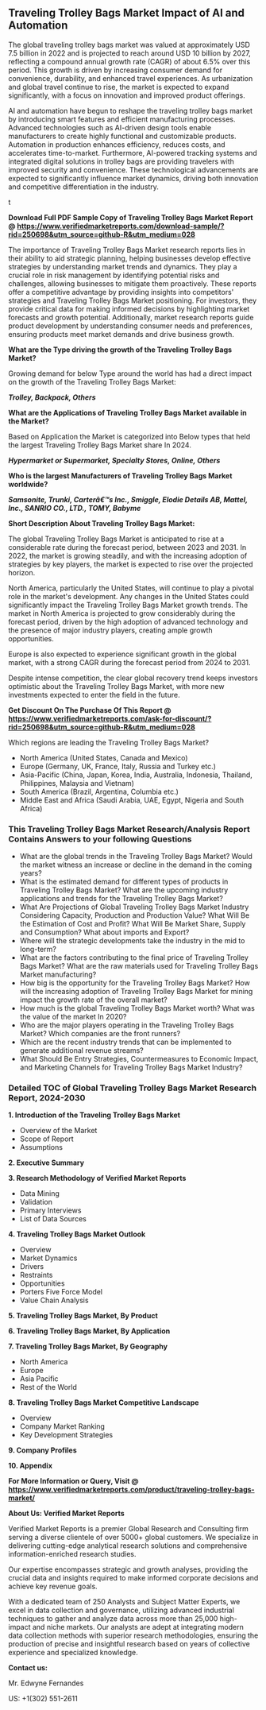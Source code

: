 <h2>Traveling Trolley Bags Market Impact of AI and Automation</h2><p>The global traveling trolley bags market was valued at approximately USD 7.5 billion in 2022 and is projected to reach around USD 10 billion by 2027, reflecting a compound annual growth rate (CAGR) of about 6.5% over this period. This growth is driven by increasing consumer demand for convenience, durability, and enhanced travel experiences. As urbanization and global travel continue to rise, the market is expected to expand significantly, with a focus on innovation and improved product offerings.</p><p>AI and automation have begun to reshape the traveling trolley bags market by introducing smart features and efficient manufacturing processes. Advanced technologies such as AI-driven design tools enable manufacturers to create highly functional and customizable products. Automation in production enhances efficiency, reduces costs, and accelerates time-to-market. Furthermore, AI-powered tracking systems and integrated digital solutions in trolley bags are providing travelers with improved security and convenience. These technological advancements are expected to significantly influence market dynamics, driving both innovation and competitive differentiation in the industry.</p>t</p><p id="" class=""><strong>Download Full PDF Sample Copy of Traveling Trolley Bags Market Report @ <a href="https://www.verifiedmarketreports.com/download-sample/?rid=250698&utm_source=github-R&utm_medium=028" target="_blank">https://www.verifiedmarketreports.com/download-sample/?rid=250698&utm_source=github-R&utm_medium=028</a></strong></p><p>The importance of&nbsp;Traveling Trolley Bags Market research reports lies in their ability to aid strategic planning, helping businesses develop effective strategies by understanding market trends and dynamics. They play a crucial role in risk management by identifying potential risks and challenges, allowing businesses to mitigate them proactively. These reports offer a competitive advantage by providing insights into competitors' strategies and Traveling Trolley Bags Market positioning. For investors, they provide critical data for making informed decisions by highlighting market forecasts and growth potential. Additionally, market research reports guide product development by understanding consumer needs and preferences, ensuring products meet market demands and drive business growth.</p><p><strong>What are the&nbsp;Type driving the growth of the Traveling Trolley Bags Market?</strong></p><p id="" class="">Growing demand for below Type around the world has had a direct impact on the growth of the Traveling Trolley Bags Market:</p><em><strong>Trolley, Backpack, Others</strong></em></p><strong>What are the&nbsp;Applications&nbsp;of Traveling Trolley Bags Market available in the Market?</strong></p><p id="" class="">Based on Application the Market is categorized into Below types that held the largest Traveling Trolley Bags Market share In 2024.</p><em><strong>Hypermarket or Supermarket, Specialty Stores, Online, Others</strong></em></p><strong>Who is the largest Manufacturers of Traveling Trolley Bags Market worldwide?</strong></p><p><em><strong>Samsonite, Trunki, Carterâ€™s Inc., Smiggle, Elodie Details AB, Mattel, Inc., SANRIO CO., LTD., TOMY, Babyme</strong></em></p><p id="" class=""><strong>Short Description About Traveling Trolley Bags Market:</strong></p><p>The global Traveling Trolley Bags Market is anticipated to rise at a considerable rate during the forecast period, between 2023 and 2031. In 2022, the market is growing steadily, and with the increasing adoption of strategies by key players, the market is expected to rise over the projected horizon.</p><p>North America, particularly the United States, will continue to play a pivotal role in the market's development. Any changes in the United States could significantly impact the Traveling Trolley Bags Market growth trends. The market in North America is projected to grow considerably during the forecast period, driven by the high adoption of advanced technology and the presence of major industry players, creating ample growth opportunities.</p><p>Europe is also expected to experience significant growth in the global market, with a strong CAGR during the forecast period from 2024 to 2031.</p><p>Despite intense competition, the clear global recovery trend keeps investors optimistic about the Traveling Trolley Bags Market, with more new investments expected to enter the field in the future.</p><p id="" class=""><strong>Get Discount On The Purchase Of This Report @ <a href="https://www.verifiedmarketreports.com/ask-for-discount/?rid=250698&utm_source=github-R&utm_medium=028" target="_blank">https://www.verifiedmarketreports.com/ask-for-discount/?rid=250698&utm_source=github-R&utm_medium=028</a></strong></p>Which regions are leading the Traveling Trolley Bags Market?</p><ul><li>North America (United States, Canada and Mexico)</li><li>Europe (Germany, UK, France, Italy, Russia and Turkey etc.)</li><li>Asia-Pacific (China, Japan, Korea, India, Australia, Indonesia, Thailand, Philippines, Malaysia and Vietnam)</li><li>South America (Brazil, Argentina, Columbia etc.)</li><li>Middle East and Africa (Saudi Arabia, UAE, Egypt, Nigeria and South Africa)</li></ul><h3 id="" class="">This Traveling Trolley Bags Market Research/Analysis Report Contains Answers to your following Questions</h3><ul><li>What are the global trends in the Traveling Trolley Bags Market? Would the market witness an increase or decline in the demand in the coming years?</li><li>What is the estimated demand for different types of products in Traveling Trolley Bags Market? What are the upcoming industry applications and trends for the Traveling Trolley Bags Market?</li><li>What Are Projections of Global Traveling Trolley Bags Market Industry Considering Capacity, Production and Production Value? What Will Be the Estimation of Cost and Profit? What Will Be Market Share, Supply and Consumption? What about imports and Export?</li><li>Where will the strategic developments take the industry in the mid to long-term?</li><li>What are the factors contributing to the final price of Traveling Trolley Bags Market? What are the raw materials used for Traveling Trolley Bags Market manufacturing?</li><li>How big is the opportunity for the Traveling Trolley Bags Market? How will the increasing adoption of Traveling Trolley Bags Market for mining impact the growth rate of the overall market?</li><li>How much is the global Traveling Trolley Bags Market worth? What was the value of the market In 2020?</li><li>Who are the major players operating in the Traveling Trolley Bags Market? Which companies are the front runners?</li><li>Which are the recent industry trends that can be implemented to generate additional revenue streams?</li><li>What Should Be Entry Strategies, Countermeasures to Economic Impact, and Marketing Channels for Traveling Trolley Bags Market Industry?</li></ul><h3 id="" class="">Detailed TOC of Global Traveling Trolley Bags Market Research Report, 2024-2030</h3><p id="" class=""><strong>1. Introduction of the Traveling Trolley Bags Market</strong></p><ul><li>Overview of the Market</li><li>Scope of Report</li><li>Assumptions</li></ul><p id="" class=""><strong>2. Executive Summary</strong></p><p id="" class=""><strong>3. Research Methodology of Verified Market Reports</strong></p><ul><li>Data Mining</li><li>Validation</li><li>Primary Interviews</li><li>List of Data Sources</li></ul><p id="" class=""><strong>4. Traveling Trolley Bags Market Outlook</strong></p><ul><li>Overview</li><li>Market Dynamics</li><li>Drivers</li><li>Restraints</li><li>Opportunities</li><li>Porters Five Force Model</li><li>Value Chain Analysis</li></ul><p id="" class=""><strong>5. Traveling Trolley Bags Market, By Product</strong></p><p id="" class=""><strong>6. Traveling Trolley Bags Market, By Application</strong></p><p id="" class=""><strong>7. Traveling Trolley Bags Market, By Geography</strong></p><ul><li>North America</li><li>Europe</li><li>Asia Pacific</li><li>Rest of the World</li></ul><p id="" class=""><strong>8. Traveling Trolley Bags Market Competitive Landscape</strong></p><ul><li>Overview</li><li>Company Market Ranking</li><li>Key Development Strategies</li></ul><p id="" class=""><strong>9. Company Profiles</strong></p><p id="" class=""><strong>10. Appendix</strong></p><p id="" class=""><strong>For More Information or Query, Visit @ <a href="https://www.verifiedmarketreports.com/product/traveling-trolley-bags-market/" target="_blank">https://www.verifiedmarketreports.com/product/traveling-trolley-bags-market/</a></strong></p><p id="" class=""><strong>About Us: Verified Market Reports</strong></p><p id="" class="">Verified Market Reports is a premier Global Research and Consulting firm serving a diverse clientele of over 5000+ global customers. We specialize in delivering cutting-edge analytical research solutions and comprehensive information-enriched research studies.</p><p id="" class="">Our expertise encompasses strategic and growth analyses, providing the crucial data and insights required to make informed corporate decisions and achieve key revenue goals.</p><p id="" class="">With a dedicated team of 250 Analysts and Subject Matter Experts, we excel in data collection and governance, utilizing advanced industrial techniques to gather and analyze data across more than 25,000 high-impact and niche markets. Our analysts are adept at integrating modern data collection methods with superior research methodologies, ensuring the production of precise and insightful research based on years of collective experience and specialized knowledge.</p><p id="" class=""><strong>Contact us:</strong></p><p id="" class="">Mr. Edwyne Fernandes</p><p id="" class="">US: +1(302) 551-2611</p>